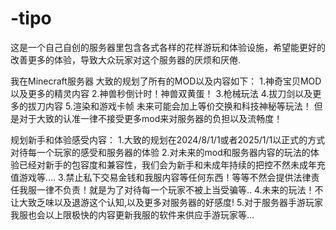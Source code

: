 # -tipo
这是一个自己自创的服务器里包含各式各样的花样游玩和体验设施，希望能更好的改善更多的体验，导致大众玩家对这个服务器的厌烦和厌倦.

我在Minecraft服务器 大致的规划了所有的MOD以及内容如下：
1.神奇宝贝MOD以及更多的精灵内容
2.神兽秒倒计时！神兽双黄蛋！
3.枪械玩法
4.拔刀剑以及更多的拔刀内容
5.渲染和游戏卡帧
未来可能会加上等价交换和科技神秘等玩法！
但是对于大致的认准一律不接受更多mod来对服务器的负担以及流畅度！

规划新手和体验感受内容：
1.大致的规划在2024/8/1/1或者2025/1/1以正式的方式对待每一个玩家的感受和服务器的体验
2.对未来的mod和服务器内容的玩法的体验已经对新手的包容度和兼容性，我们会为新手和未成年持续的把控不然未成年充值游戏等....
3.禁止私下交易金钱和我服内容等任何东西！等等不然会提供法律责任我服一律不负责！就是为了对待每一个玩家不被上当受骗等..
4.未来的玩法！不让大致乏味以及退游这个认知,以及更多对服务器的好感度!
5.对于服务器手游玩家我服也会以上限极快的内容更新我服的软件来供应手游玩家等...
